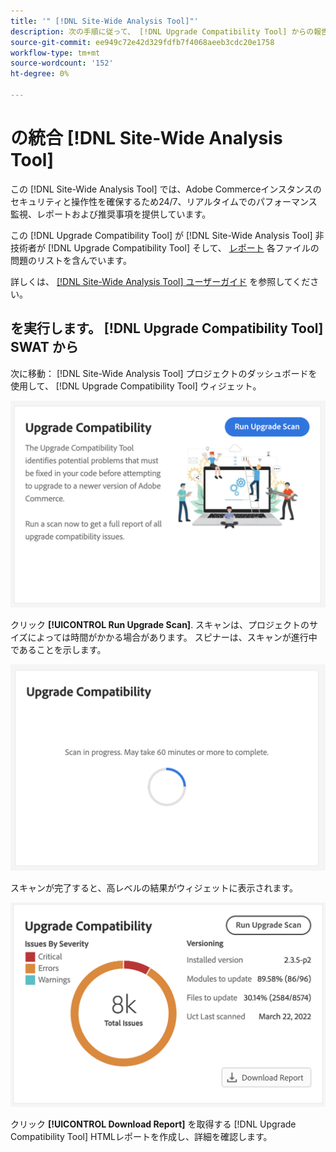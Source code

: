 ```yaml
---
title: '" [!DNL Site-Wide Analysis Tool]"'
description: 次の手順に従って、 [!DNL Upgrade Compatibility Tool] からの報告 [!DNL Site-Wide Analysis Tool] ダッシュボードをAdobe Commerceプロジェクトに貼り付けます。
source-git-commit: ee949c72e42d329fdfb7f4068aeeb3cdc20e1758
workflow-type: tm+mt
source-wordcount: '152'
ht-degree: 0%

---
```



# の統合 [!DNL Site-Wide Analysis Tool]

この [!DNL Site-Wide Analysis Tool] では、Adobe Commerceインスタンスのセキュリティと操作性を確保するため24/7、リアルタイムでのパフォーマンス監視、レポートおよび推奨事項を提供しています。

この [!DNL Upgrade Compatibility Tool] が [!DNL Site-Wide Analysis Tool] 非技術者が [!DNL Upgrade Compatibility Tool] そして、 [レポート](../upgrade-compatibility-tool/reports.md) 各ファイルの問題のリストを含んでいます。

詳しくは、 [[!DNL Site-Wide Analysis Tool] ユーザーガイド](https://docs.magento.com/user-guide/reports/site-wide-analysis-tool.html) を参照してください。

## を実行します。 [!DNL Upgrade Compatibility Tool] SWAT から

次に移動： [!DNL Site-Wide Analysis Tool] プロジェクトのダッシュボードを使用して、 [!DNL Upgrade Compatibility Tool] ウィジェット。

![UCT SWAT ウィジェット — 初期](../../assets/upgrade-guide/uct-swat-initial.png)

クリック **[!UICONTROL Run Upgrade Scan]**. スキャンは、プロジェクトのサイズによっては時間がかかる場合があります。 スピナーは、スキャンが進行中であることを示します。

![UCT SWAT ウィジェット — 進行中](../../assets/upgrade-guide/uct-swat-progress.png)

スキャンが完了すると、高レベルの結果がウィジェットに表示されます。

![UCT SWAT ウィジェット — 結果](../../assets/upgrade-guide/uct-swat-results.png)

クリック **[!UICONTROL Download Report]** を取得する [!DNL Upgrade Compatibility Tool] HTMLレポートを作成し、詳細を確認します。
